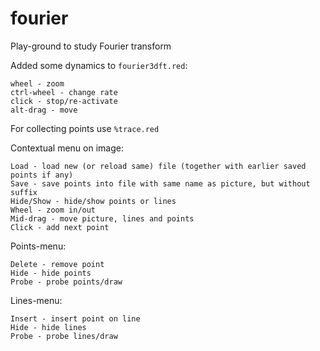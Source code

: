 # fourier
Play-ground to study Fourier transform

Added some dynamics to `fourier3dft.red`:
```
wheel - zoom
ctrl-wheel - change rate
click - stop/re-activate
alt-drag - move 
```

For collecting points use `%trace.red`

Contextual menu on image:
```
Load - load new (or reload same) file (together with earlier saved points if any)
Save - save points into file with same name as picture, but without suffix
Hide/Show - hide/show points or lines
Wheel - zoom in/out
Mid-drag - move picture, lines and points
Click - add next point
```
Points-menu:
```
Delete - remove point
Hide - hide points
Probe - probe points/draw
```
Lines-menu:
```
Insert - insert point on line
Hide - hide lines
Probe - probe lines/draw
```
